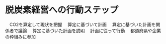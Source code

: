 # 脱炭素経営への行動ステップ
　CO2を算定して現状を把握
　算定に基づいて計画
　算定に基づいた計画を関係者で議論
　算定に基づいた計画を説明
　計画に従って行動
　都道府県や企業の枠組みに参加
